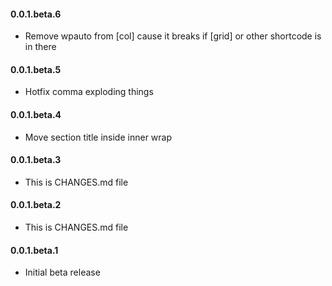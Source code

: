 #### 0.0.1.beta.6
* Remove wpauto from [col] cause it breaks if [grid] or other shortcode is in there

#### 0.0.1.beta.5
* Hotfix comma exploding things

#### 0.0.1.beta.4
* Move section title inside inner wrap

#### 0.0.1.beta.3
* This is CHANGES.md file

#### 0.0.1.beta.2
* This is CHANGES.md file

#### 0.0.1.beta.1
* Initial beta release